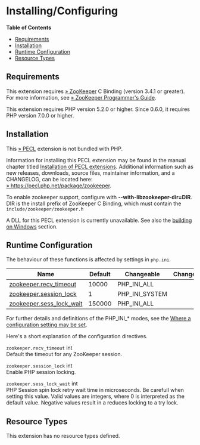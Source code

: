 Installing/Configuring
======================

**Table of Contents**

-   [Requirements](/zookeeper/setup.html#Requirements)
-   [Installation](/zookeeper/setup.html#Installation)
-   [Runtime
    Configuration](/zookeeper/setup.html#Runtime%20Configuration)
-   [Resource Types](/zookeeper/setup.html#Resource%20Types)

Requirements
------------

This extension requires
<a href="https://zookeeper.apache.org/" class="link external">» ZooKeeper</a>
C Binding (version 3.4.1 or greater). For more information, see
<a href="https://zookeeper.apache.org/doc/trunk/zookeeperProgrammers.html#C+Binding" class="link external">» ZooKeeper Programmer's Guide</a>.

This extension requires PHP version 5.2.0 or higher. Since 0.6.0, it
requires PHP version 7.0.0 or higher.

Installation
------------

This <a href="https://pecl.php.net/" class="link external">» PECL</a>
extension is not bundled with PHP.

Information for installing this PECL extension may be found in the
manual chapter titled
<a href="/install/pecl.html" class="link">Installation of PECL extensions</a>.
Additional information such as new releases, downloads, source files,
maintainer information, and a CHANGELOG, can be located here:
<a href="https://pecl.php.net/package/zookeeper" class="link external">» https://pecl.php.net/package/zookeeper</a>.

To enable zookeeper support, configure with
**--with-libzookeeper-dir=DIR**. DIR is the install prefix of ZooKeeper
C Binding, which must contain the `include/zookeeper/zookeeper.h`

A DLL for this PECL extension is currently unavailable. See also the
<a href="/install/windows/legacy/index.html#install.windows.legacy.building" class="link">building on Windows</a>
section.

Runtime Configuration
---------------------

The behaviour of these functions is affected by settings in `php.ini`.

| Name                                                                       | Default | Changeable       | Changelog |
|----------------------------------------------------------------------------|---------|------------------|-----------|
| <a href="/zookeeper/setup.html#" class="link">zookeeper.recv_timeout</a>   | 10000   | PHP\_INI\_ALL    |           |
| <a href="/zookeeper/setup.html#" class="link">zookeeper.session_lock</a>   | 1       | PHP\_INI\_SYSTEM |           |
| <a href="/zookeeper/setup.html#" class="link">zookeeper.sess_lock_wait</a> | 150000  | PHP\_INI\_ALL    |           |

For further details and definitions of the PHP\_INI\_\* modes, see the
<a href="/configuration/changes/modes.html" class="xref">Where a configuration setting may be set</a>.

Here's a short explanation of the configuration directives.

`zookeeper.recv_timeout` <span class="type">int</span>  
Default the timeout for any ZooKeeper session.

`zookeeper.session_lock` <span class="type">int</span>  
Enable PHP session locking.

`zookeeper.sess_lock_wait` <span class="type">int</span>  
PHP Session spin lock retry wait time in microseconds. Be carefull when
setting this value. Valid values are integers, where 0 is interpreted as
the default value. Negative values result in a reduces locking to a try
lock.

Resource Types
--------------

This extension has no resource types defined.
